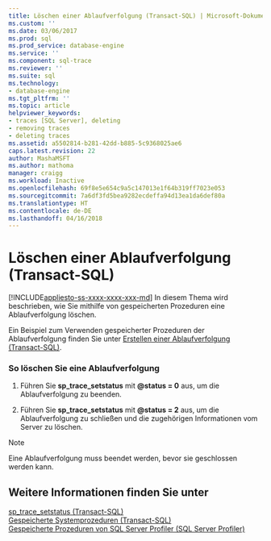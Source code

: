 ```yaml
---
title: Löschen einer Ablaufverfolgung (Transact-SQL) | Microsoft-Dokumentation
ms.custom: ''
ms.date: 03/06/2017
ms.prod: sql
ms.prod_service: database-engine
ms.service: ''
ms.component: sql-trace
ms.reviewer: ''
ms.suite: sql
ms.technology:
- database-engine
ms.tgt_pltfrm: ''
ms.topic: article
helpviewer_keywords:
- traces [SQL Server], deleting
- removing traces
- deleting traces
ms.assetid: a5502814-b281-42dd-b885-5c9368025ae6
caps.latest.revision: 22
author: MashaMSFT
ms.author: mathoma
manager: craigg
ms.workload: Inactive
ms.openlocfilehash: 69f8e5e654c9a5c147013e1f64b319ff7023e053
ms.sourcegitcommit: 7a6df3fd5bea9282ecdeffa94d13ea1da6def80a
ms.translationtype: HT
ms.contentlocale: de-DE
ms.lasthandoff: 04/16/2018
---
```

# <a name="delete-a-trace-transact-sql"></a>Löschen einer Ablaufverfolgung (Transact-SQL)
[!INCLUDE[appliesto-ss-xxxx-xxxx-xxx-md](../../includes/appliesto-ss-xxxx-xxxx-xxx-md.md)]
  In diesem Thema wird beschrieben, wie Sie mithilfe von gespeicherten Prozeduren eine Ablaufverfolgung löschen.  
  
 Ein Beispiel zum Verwenden gespeicherter Prozeduren der Ablaufverfolgung finden Sie unter [Erstellen einer Ablaufverfolgung &#40;Transact-SQL&#41;](../../relational-databases/sql-trace/create-a-trace-transact-sql.md).  
  
### <a name="to-delete-a-trace"></a>So löschen Sie eine Ablaufverfolgung  
  
1.  Führen Sie **sp_trace_setstatus** mit **@status = 0** aus, um die Ablaufverfolgung zu beenden.  
  
2.  Führen Sie **sp_trace_setstatus** mit **@status = 2** aus, um die Ablaufverfolgung zu schließen und die zugehörigen Informationen vom Server zu löschen.  
  
> [!NOTE]  
>  Eine Ablaufverfolgung muss beendet werden, bevor sie geschlossen werden kann.  
  
## <a name="see-also"></a>Weitere Informationen finden Sie unter  
 [sp_trace_setstatus &#40;Transact-SQL&#41;](../../relational-databases/system-stored-procedures/sp-trace-setstatus-transact-sql.md)   
 [Gespeicherte Systemprozeduren &#40;Transact-SQL&#41;](../../relational-databases/system-stored-procedures/system-stored-procedures-transact-sql.md)   
 [Gespeicherte Prozeduren von SQL Server Profiler &#40;SQL Server Profiler&#41;](../../relational-databases/system-stored-procedures/sql-server-profiler-stored-procedures-transact-sql.md)  
  
  
